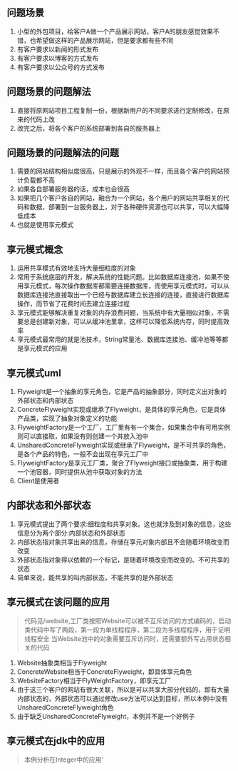 ## 问题场景

1. 小型的外包项目，给客户A做一个产品展示网站，客户A的朋友感觉效果不错，也希望做这样的产品展示网站，但是要求都有些不同
2. 有客户要求以新闻的形式发布
3. 有客户要求以博客的方式发布
3. 有客户要求以公众号的方式发布

## 问题场景的问题解法

1. 直接将原网站项目工程复制一份，根据新用户的不同要求进行定制修改，在原来的代码上改
2. 改完之后，将各个客户的系统部署到各自的服务器上

## 问题场景的问题解法的问题

1. 需要的网站结构相似度很高，只是展示的外观不一样，而且各个客户的网站预计负载都不高
2. 如果各自部署服务器的话，成本也会很高
3. 如果把几个客户各自的网站，融合为一个网站，各个用户的网站共享相关的代码和数据，部署到一台服务器上，对于各种硬件资源也可以共享，可以大幅降低成本
4. 也就是使用享元模式

## 享元模式概念

1. 运用共享模式有效地支持大量细粒度的对象 
2. 常用于系统底层的开发，解决系统的性能问题。比如数据库连接池，如果不使用享元模式，每次操作数据库都需要连接数据库，而使用享元模式时，可以从数据库连接池直接取出一个已经与数据库建立长连接的连接，直接进行数据库操作，而节省了花费时间去建立连接过程
3. 享元模式能够解决重复对象的内存浪费问题，当系统中有大量相似对象，不需要总是创建新对象，可以从缓冲池里拿，这样可以降低系统内存，同时提高效率
4. 享元模式最常用的就是池技术，String常量池、数据库连接池、缓冲池等等都是享元模式的应用

## 享元模式uml

1. Flyweight是一个抽象的享元角色，它是产品的抽象部分，同时定义出对象的外部状态和内部状态
2. ConcreteFlyweight实现或继承了Flyweight，是具体的享元角色，它是具体产品类，实现了抽象对象定义的功能
3. FlyweightFactory是一个工厂，工厂里有有一个集合，如果集合中有可用实例则可以直接取，如果没有则创建一个并放入池中
4. UnsharedConcreteFlyweight实现或继承了Flyweight，是不可共享的角色，是各个产品的特色，一般不会出现在享元工厂中
5. FlyweightFactory是享元工厂类，聚合了Flyweight接口或抽象类，用于构建一个池容器，同时提供从池中获取对象的方法
6. Client是使用者

## 内部状态和外部状态

1. 享元模式提出了两个要求:细粒度和共享对象。这也就涉及到对象的信息，这些信息分为两个部分:内部状态和外部状态
2. 内部状态指对象共享出来的信息，存储在享元对象内部且不会随着环境改变而改变
3. 外部状态指对象得以依赖的一个标记，是随着环境改变而改变的、不可共享的状态
4. 简单来说，能共享的叫内部状态，不能共享的是外部状态

## 享元模式在该问题的应用

> 代码见/website,工厂类按照Website可以被不互斥访问的方式编码的，启动类代码中写了两段，第一段为单线程程序，第二段为多线程程序，用于证明线程安全
> 当Website池中的对象需要互斥访问时，还需要额外写占用状态相关的代码

1. Website抽象类相当于Flyweight
2. ConcreteWebsite相当于ConcreteFlyweight，即具体享元角色
3. WebsiteFactory相当于FlyWeightFactory，即享元工厂
4. 由于这三个客户的网站有很大关联，所以是可以共享大部分代码的，即有大量内部状态的，外部状态可以通过修改use方法可以达到目标，所以本例中没有UnsharedConcreteFlyweight角色
5. 由于缺乏UnsharedConcreteFlyweight，本例并不是一个好例子

## 享元模式在jdk中的应用

> 本例分析在Integer中的应用'